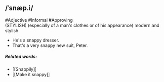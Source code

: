 ## /ˈsnæp.i/
#Adjective #Informal  #Approving   
(STYLISH)
(especially of a man's clothes or of his appearance) modern and stylish

- He's a snappy dresser.
- That's a very snappy new suit, Peter.

##### Related words:
- [[Snappily]]
- [[Make it snappy]]